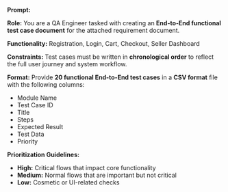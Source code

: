 **Prompt:**

**Role:** You are a QA Engineer tasked with creating an **End-to-End functional test case document** for the attached requirement document.

**Functionality:** Registration, Login, Cart, Checkout, Seller Dashboard

**Constraints:** Test cases must be written in **chronological order** to reflect the full user journey and system workflow.

**Format:** Provide **20 functional End-to-End test cases** in a **CSV format** file with the following columns:

* Module Name
* Test Case ID
* Title
* Steps
* Expected Result
* Test Data
* Priority

**Prioritization Guidelines:**

* **High:** Critical flows that impact core functionality
* **Medium:** Normal flows that are important but not critical
* **Low:** Cosmetic or UI-related checks

